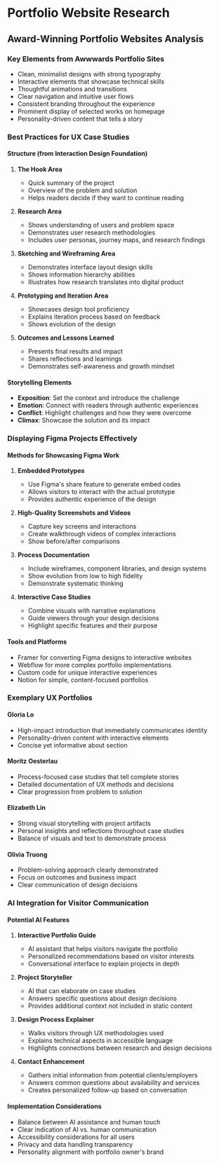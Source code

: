 # Portfolio Website Research

## Award-Winning Portfolio Websites Analysis

### Key Elements from Awwwards Portfolio Sites
- Clean, minimalist designs with strong typography
- Interactive elements that showcase technical skills
- Thoughtful animations and transitions
- Clear navigation and intuitive user flows
- Consistent branding throughout the experience
- Prominent display of selected works on homepage
- Personality-driven content that tells a story

### Best Practices for UX Case Studies

#### Structure (from Interaction Design Foundation)
1. **The Hook Area**
   - Quick summary of the project
   - Overview of the problem and solution
   - Helps readers decide if they want to continue reading

2. **Research Area**
   - Shows understanding of users and problem space
   - Demonstrates user research methodologies
   - Includes user personas, journey maps, and research findings

3. **Sketching and Wireframing Area**
   - Demonstrates interface layout design skills
   - Shows information hierarchy abilities
   - Illustrates how research translates into digital product

4. **Prototyping and Iteration Area**
   - Showcases design tool proficiency
   - Explains iteration process based on feedback
   - Shows evolution of the design

5. **Outcomes and Lessons Learned**
   - Presents final results and impact
   - Shares reflections and learnings
   - Demonstrates self-awareness and growth mindset

#### Storytelling Elements
- **Exposition**: Set the context and introduce the challenge
- **Emotion**: Connect with readers through authentic experiences
- **Conflict**: Highlight challenges and how they were overcome
- **Climax**: Showcase the solution and its impact

### Displaying Figma Projects Effectively

#### Methods for Showcasing Figma Work
1. **Embedded Prototypes**
   - Use Figma's share feature to generate embed codes
   - Allows visitors to interact with the actual prototype
   - Provides authentic experience of the design

2. **High-Quality Screenshots and Videos**
   - Capture key screens and interactions
   - Create walkthrough videos of complex interactions
   - Show before/after comparisons

3. **Process Documentation**
   - Include wireframes, component libraries, and design systems
   - Show evolution from low to high fidelity
   - Demonstrate systematic thinking

4. **Interactive Case Studies**
   - Combine visuals with narrative explanations
   - Guide viewers through your design decisions
   - Highlight specific features and their purpose

#### Tools and Platforms
- Framer for converting Figma designs to interactive websites
- Webflow for more complex portfolio implementations
- Custom code for unique interactive experiences
- Notion for simple, content-focused portfolios

### Exemplary UX Portfolios

#### Gloria Lo
- High-impact introduction that immediately communicates identity
- Personality-driven content with interactive elements
- Concise yet informative about section

#### Moritz Oesterlau
- Process-focused case studies that tell complete stories
- Detailed documentation of UX methods and decisions
- Clear progression from problem to solution

#### Elizabeth Lin
- Strong visual storytelling with project artifacts
- Personal insights and reflections throughout case studies
- Balance of visuals and text to demonstrate process

#### Olivia Truong
- Problem-solving approach clearly demonstrated
- Focus on outcomes and business impact
- Clear communication of design decisions

### AI Integration for Visitor Communication

#### Potential AI Features
1. **Interactive Portfolio Guide**
   - AI assistant that helps visitors navigate the portfolio
   - Personalized recommendations based on visitor interests
   - Conversational interface to explain projects in depth

2. **Project Storyteller**
   - AI that can elaborate on case studies
   - Answers specific questions about design decisions
   - Provides additional context not included in static content

3. **Design Process Explainer**
   - Walks visitors through UX methodologies used
   - Explains technical aspects in accessible language
   - Highlights connections between research and design decisions

4. **Contact Enhancement**
   - Gathers initial information from potential clients/employers
   - Answers common questions about availability and services
   - Creates personalized follow-up based on conversation

#### Implementation Considerations
- Balance between AI assistance and human touch
- Clear indication of AI vs. human communication
- Accessibility considerations for all users
- Privacy and data handling transparency
- Personality alignment with portfolio owner's brand
